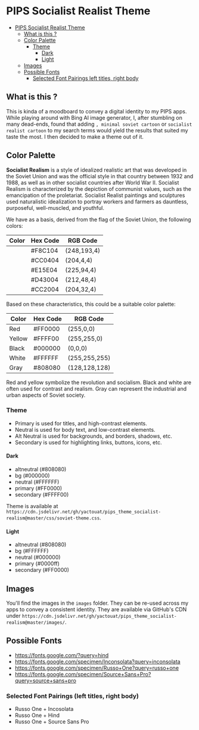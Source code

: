 # PIPS Socialist Realist Theme

<!-- TOC -->

- [PIPS Socialist Realist Theme](#pips-socialist-realist-theme)
  - [What is this ?](#what-is-this-)
  - [Color Palette](#color-palette)
    - [Theme](#theme)
      - [Dark](#dark)
      - [Light](#light)
  - [Images](#images)
  - [Possible Fonts](#possible-fonts)
    - [Selected Font Pairings left titles, right body](#selected-font-pairings-left-titles-right-body)

<!-- /TOC -->

## What is this ?

This is kinda of a moodboard to convey a digital identity to my PIPS apps. While playing around with Bing AI image generator, I, after stumbling on many dead-ends, found that adding `, minimal soviet cartoon` or `socialist realist cartoon` to my search terms would yield the results that suited my taste the most. I then decided to make a theme out of it.

## Color Palette

**Socialist Realism** is a style of idealized realistic art that was developed in the Soviet Union and was the official style in that country between 1932 and 1988, as well as in other socialist countries after World War II. Socialist Realism is characterized by the depiction of communist values, such as the emancipation of the proletariat. Socialist Realist paintings and sculptures used naturalistic idealization to portray workers and farmers as dauntless, purposeful, well-muscled, and youthful.

We have as a basis, derived from the flag of the Soviet Union, the following colors:

| Color | Hex Code | RGB Code    |
| ----- | -------- | ----------- |
|       | #F8C104  | (248,193,4) |
|       | #CC0404  | (204,4,4)   |
|       | #E15E04  | (225,94,4)  |
|       | #D43004  | (212,48,4)  |
|       | #CC2004  | (204,32,4)  |

Based on these characteristics, this could be a suitable color palette:

| Color  | Hex Code | RGB Code      |
| ------ | -------- | ------------- |
| Red    | #FF0000  | (255,0,0)     |
| Yellow | #FFFF00  | (255,255,0)   |
| Black  | #000000  | (0,0,0)       |
| White  | #FFFFFF  | (255,255,255) |
| Gray   | #808080  | (128,128,128) |

Red and yellow symbolize the revolution and socialism. Black and white are often used for contrast and realism. Gray can represent the industrial and urban aspects of Soviet society.

### Theme

- Primary is used for titles, and high-contrast elements.
- Neutral is used for body text, and low-contrast elements.
- Alt Neutral is used for backgrounds, and borders, shadows, etc.
- Secondary is used for highlighting links, buttons, icons, etc.

#### Dark

- altneutral (#808080)
- bg (#000000)
- neutral (#FFFFFF)
- primary (#FF0000)
- secondary (#FFFF00)

Theme is available at `https://cdn.jsdelivr.net/gh/yactouat/pips_theme_socialist-realism@master/css/soviet-theme.css`.

#### Light

- altneutral (#808080)
- bg (#FFFFFF)
- neutral (#000000)
- primary (#0000ff)
- secondary (#FF0000)

## Images

You'll find the images in the `images` folder. They can be re-used across my apps to convey a consistent identity. They are available via GitHub's CDN under `https://cdn.jsdelivr.net/gh/yactouat/pips_theme_socialist-realism@master/images/`.

## Possible Fonts

- <https://fonts.google.com/?query=hind>
- <https://fonts.google.com/specimen/Inconsolata?query=inconsolata>
- <https://fonts.google.com/specimen/Russo+One?query=russo+one>
- <https://fonts.google.com/specimen/Source+Sans+Pro?query=source+sans+pro>

### Selected Font Pairings (left titles, right body)

- Russo One + Incosolata
- Russo One + Hind
- Russo One + Source Sans Pro
